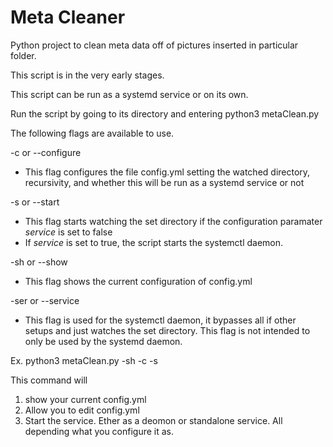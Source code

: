 # Meta Cleaner

Python project to clean meta data off of pictures inserted in particular folder. 

This script is in the very early stages. 

This script can be run as a systemd service or on its own. 

Run the script by going to its directory and entering python3 metaClean.py <flags> 

The following flags are available to use. 

-c or --configure

- This flag configures the file config.yml setting the watched directory, recursivity, and whether this will be run as a systemd service or not

-s or --start

- This flag starts watching the set directory if the configuration paramater *service* is set to false
- If *service* is set to true, the script starts the systemctl daemon. 

-sh or --show

- This flag shows the current configuration of config.yml

-ser or --service
 
- This flag is used for the systemctl daemon, it bypasses all if other setups and just watches the set directory. This flag is not intended to only be used by the systemd daemon. 

Ex. 
python3 metaClean.py -sh -c -s 

This command will 
1. show your current config.yml
2. Allow you to edit config.yml
3. Start the service. Ether as a deomon or standalone service. All depending what you configure it as. 




